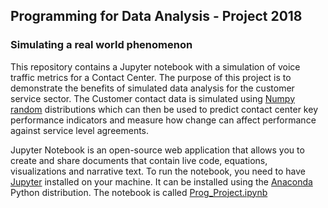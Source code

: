 ## Programming for Data Analysis - Project 2018
### Simulating a real world phenomenon
This repository contains a Jupyter notebook with a simulation of voice traffic metrics for a Contact Center. The purpose of this project is to demonstrate the benefits of simulated data analysis for the customer service sector. The Customer contact data is simulated using [Numpy random](https://docs.scipy.org/doc/numpy-1.15.1/reference/routines.random.html) distributions which can then be used to predict contact center key performance indicators and measure how change can affect performance against service level agreements.

Jupyter Notebook is an open-source web application that allows you to create and share documents that contain live code, equations, visualizations and narrative text. To run the notebook, you need to have [Jupyter](http://jupyter.org/) installed on your machine. It can be installed using the [Anaconda](https://www.anaconda.com/download/) Python distribution. The notebook is called [Prog_Project.ipynb](./Prog_Project.ipynb)

